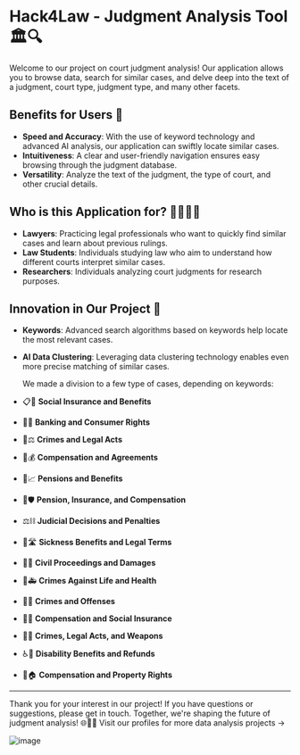 # Hack4Law - Judgment Analysis Tool 🏛️🔍

Welcome to our project on court judgment analysis! Our application allows you to browse data, search for similar cases, and delve deep into the text of a judgment, court type, judgment type, and many other facets.

## Benefits for Users 🌟
- **Speed and Accuracy**: With the use of keyword technology and advanced AI analysis, our application can swiftly locate similar cases.
- **Intuitiveness**: A clear and user-friendly navigation ensures easy browsing through the judgment database.
- **Versatility**: Analyze the text of the judgment, the type of court, and other crucial details.

## Who is this Application for? 👩‍⚖️👨‍🎓
- **Lawyers**: Practicing legal professionals who want to quickly find similar cases and learn about previous rulings.
- **Law Students**: Individuals studying law who aim to understand how different courts interpret similar cases.
- **Researchers**: Individuals analyzing court judgments for research purposes.

## Innovation in Our Project 🚀
- **Keywords**: Advanced search algorithms based on keywords help locate the most relevant cases.
- **AI Data Clustering**: Leveraging data clustering technology enables even more precise matching of similar cases.


  
  We made a division to a few type of cases, depending on keywords:
- 📋💼 **Social Insurance and Benefits**
  
- 🏦👥 **Banking and Consumer Rights**
  
- 🔪⚖️ **Crimes and Legal Acts**
  
- 📜💰 **Compensation and Agreements**
  
- 👵📈 **Pensions and Benefits**
  
- 🧓🛡️ **Pension, Insurance, and Compensation**
  
- ⚖️⛓️ **Judicial Decisions and Penalties**
  
- 🤒🛣️ **Sickness Benefits and Legal Terms**
  
- 🚗🔧 **Civil Proceedings and Damages**
  
- 🔫🚑 **Crimes Against Life and Health**
  
- 🚓🔨 **Crimes and Offenses**
  
- 🌾📄 **Compensation and Social Insurance**
  
- 📜🔫 **Crimes, Legal Acts, and Weapons**
  
- ♿💸 **Disability Benefits and Refunds**
  
- 🚧🏠 **Compensation and Property Rights**

---

Thank you for your interest in our project! If you have questions or suggestions, please get in touch. Together, we're shaping the future of judgment analysis! 🌐🔗📜
Visit our profiles for more data analysis projects ->

  ![image](https://i.imgur.com/VNLAiLf.png)

